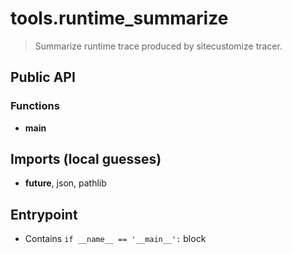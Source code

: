 # tools.runtime_summarize

> Summarize runtime trace produced by sitecustomize tracer.

## Public API


### Functions
- **main**

## Imports (local guesses)
- __future__, json, pathlib

## Entrypoint
- Contains `if __name__ == '__main__':` block